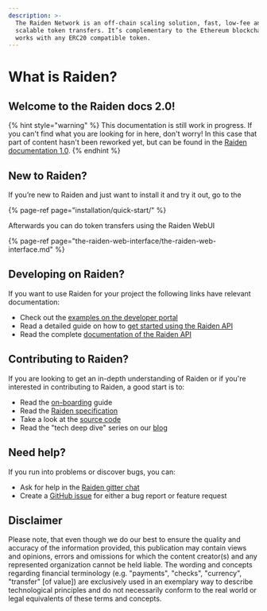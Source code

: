 ```yaml
---
description: >-
  The Raiden Network is an off-chain scaling solution, fast, low-fee and
  scalable token transfers. It’s complementary to the Ethereum blockchain and
  works with any ERC20 compatible token.
---
```


# What is Raiden?

## Welcome to the Raiden docs 2.0!

{% hint style="warning" %}
This documentation is still work in progress. If you can't find what you are looking for in here, don't worry! In this case that part of content hasn't been reworked yet, but can be found in the [Raiden documentation 1.0](https://raiden-network.readthedocs.io/en/stable/index.html).
{% endhint %}

## New to Raiden?

If you’re new to Raiden and just want to install it and try it out, go to the

{% page-ref page="installation/quick-start/" %}

Afterwards you can do token transfers using the Raiden WebUI

{% page-ref page="the-raiden-web-interface/the-raiden-web-interface.md" %}

## Developing on Raiden?

If you want to use Raiden for your project the following links have relevant documentation:

* Check out the [examples on the developer portal](https://developer.raiden.network/#Examples)
* Read a detailed guide on how to [get started using the Raiden API](raiden-api-1/api-tutorial/)
* Read the complete [documentation of the Raiden API](raiden-api-1/resources/)

## Contributing to Raiden?

If you are looking to get an in-depth understanding of Raiden or if you're interested in contributing to Raiden, a good start is to:

* Read the [on-boarding](https://raiden-network.readthedocs.io/en/stable/onboarding.html) guide
* Read the [Raiden specification](https://raiden-network-specification.readthedocs.io/en/latest/index.html)
* Take a look at the [source code](https://github.com/raiden-network/raiden)
* Read the "tech deep dive" series on our [blog](https://medium.com/raiden-network)

## Need help?

If you run into problems or discover bugs, you can:

* Ask for help in the [Raiden gitter chat](https://gitter.im/raiden-network/raiden)
* Create a [GitHub issue](https://github.com/raiden-network/raiden/issues/new/choose) for either a bug report or feature request

## Disclaimer

Please note, that even though we do our best to ensure the quality and accuracy of the information provided, this publication may contain views and opinions, errors and omissions for which the content creator\(s\) and any represented organization cannot be held liable. The wording and concepts regarding financial terminology \(e.g. "payments", "checks", "currency", "transfer" \[of value\]\) are exclusively used in an exemplary way to describe technological principles and do not necessarily conform to the real world or legal equivalents of these terms and concepts.

